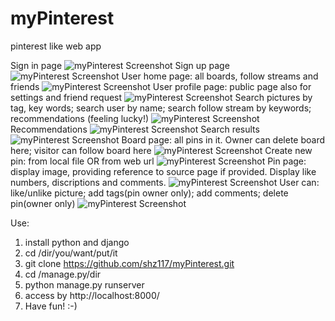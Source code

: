 myPinterest
===========

pinterest like web app

Sign in page
![myPinterest Screenshot](https://raw.github.com/shz117/myPinterest/master/login.png)
Sign up page
![myPinterest Screenshot](https://raw.github.com/shz117/myPinterest/master/signup.png)
User home page: all boards, follow streams and friends
![myPinterest Screenshot](https://raw.github.com/shz117/myPinterest/master/userpage.png)
User profile page: public page also for settings and friend request
![myPinterest Screenshot](https://raw.github.com/shz117/myPinterest/master/userprofile.png)
Search pictures by tag, key words; search user by name; search follow stream by keywords; recommendations (feeling lucky!)
![myPinterest Screenshot](https://raw.github.com/shz117/myPinterest/master/search.png)
Recommendations
![myPinterest Screenshot](https://raw.github.com/shz117/myPinterest/master/recommend.png)
Search results
![myPinterest Screenshot](https://raw.github.com/shz117/myPinterest/master/searchresult.png)
Board page: all pins in it. Owner can delete board here; visitor can follow board here
![myPinterest Screenshot](https://raw.github.com/shz117/myPinterest/master/boardpage.png)
Create new pin: from local file OR from web url
![myPinterest Screenshot](https://raw.github.com/shz117/myPinterest/master/newpin.png)
Pin page: display image, providing reference to source page if provided. Display like numbers, discriptions and comments.
![myPinterest Screenshot](https://raw.github.com/shz117/myPinterest/master/pinpage_picture_tags_description_likes.png)
User can: like/unlike picture; add tags(pin owner only); add comments; delete pin(owner only)
![myPinterest Screenshot](https://raw.github.com/shz117/myPinterest/master/pinpage_comments.png)

Use:

1. install python and django
2. cd /dir/you/want/put/it 
3. git clone https://github.com/shz117/myPinterest.git
4. cd /manage.py/dir
5. python manage.py runserver
6. access by http://localhost:8000/
7. Have fun! :-)
